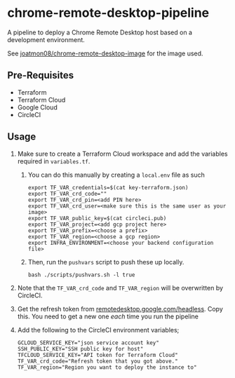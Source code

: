 # chrome-remote-desktop-pipeline

A pipeline to deploy a Chrome Remote Desktop host
based on a development environment.

See [joatmon08/chrome-remote-desktop-image](https://github.com/joatmon08/chrome-remote-desktop-image) for the image used.

## Pre-Requisites

- Terraform
- Terraform Cloud
- Google Cloud
- CircleCI

## Usage

1. Make sure to create a Terraform Cloud workspace and add the variables
   required in `variables.tf`.
   1. You can do this manually by creating a `local.env` file as such
      ```shell
      export TF_VAR_credentials=$(cat key-terraform.json)
      export TF_VAR_crd_code=""
      export TF_VAR_crd_pin=<add PIN here>
      export TF_VAR_crd_user=<make sure this is the same user as your image>
      export TF_VAR_public_key=$(cat circleci.pub)
      export TF_VAR_project=<add gcp project here>
      export TF_VAR_prefix=<choose a prefix>
      export TF_VAR_region=<choose a gcp region>
      export INFRA_ENVIRONMENT=<choose your backend configuration file>
      ```
    1. Then, run the `pushvars` script to push these up locally.
       ```shell
       bash ./scripts/pushvars.sh -l true
       ```

1. Note that the `TF_VAR_crd_code` and `TF_VAR_region` will be overwritten by
   CircleCI.

1. Get the refresh token from
   [remotedesktop.google.com/headless](https://remotedesktop.google.com/headless).
   Copy this. You need to get a new one *each* time you run the pipeline

1. Add the following to the CircleCI environment variables;
   ```shell
   GCLOUD_SERVICE_KEY="json service account key"
   SSH_PUBLIC_KEY="SSH public key for host"
   TFCLOUD_SERVICE_KEY="API token for Terraform Cloud"
   TF_VAR_crd_code="Refresh token that you got above."
   TF_VAR_region="Region you want to deploy the instance to"
   ```
